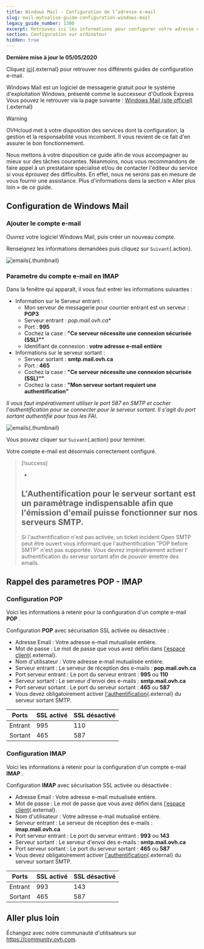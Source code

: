 ```yaml
---
title: Windows Mail - Configuration de l’adresse e-mail
slug: mail-mutualise-guide-configuration-windows-mail
legacy_guide_number: 1300
excerpt: Retrouvez ici les informations pour configurer votre adresse e-mail sur Windows Mail
section: Configuration sur ordinateur
hidden: true
---
```


**Dernière mise à jour le 05/05/2020**

Cliquez [ici](http://www.ovh.com/ca/fr/hebergement-web/faq){.external} pour retrouver nos différents guides de configuration e-mail.

Windows Mail est un logiciel de messagerie gratuit pour le système d'exploitation Windows, présenté comme le successeur d'Outlook Express Vous pouvez le retrouver via la page suivante : [Windows Mail (site officiel)](http://windows.microsoft.com/fr-fr/hotmail/home){.external}


> [!warning]
>
> OVHcloud met à votre disposition des services dont la configuration, la gestion et la responsabilité vous incombent. Il vous revient de ce fait d'en assurer le bon fonctionnement.
> 
> Nous mettons à votre disposition ce guide afin de vous accompagner au mieux sur des tâches courantes. Néanmoins, nous vous recommandons de faire appel à un prestataire spécialisé et/ou de contacter l'éditeur du service si vous éprouvez des difficultés. En effet, nous ne serons pas en mesure de vous fournir une assistance. Plus d'informations dans la section « Aller plus loin » de ce guide.
> 

## Configuration de Windows Mail

### Ajouter le compte e-mail
Ouvrez votre logiciel Windows Mail, puis créer un nouveau compte.

Renseignez les informations demandées puis cliquez sur `Suivant`{.action}.


![emails](images/1268.png){.thumbnail}


### Parametre du compte e-mail en IMAP
Dans la fenêtre qui apparaît, il vous faut entrer les informations suivantes :

- Information sur le Serveur entrant :
    - Mon serveur de messagerie pour courrier entrant est un serveur :  **POP3**
    - Serveur entrant : *pop.mail.ovh.ca**
    - Port : **995**
    - Cochez la case : **"Ce serveur nécessite une connexion sécurisée (SSL)""**
    - Identifiant de connexion : **votre adresse e-mail entière**
- Informations sur le serveur sortant :
    - Serveur sortant : **smtp.mail.ovh.ca**
    - Port : **465**
    - Cochez la case : **"Ce serveur nécessite une connexion sécurisée (SSL)""**
    - Cochez la case : **"Mon serveur sortant requiert une authentification"**

*Il vous faut impérativement utiliser le port 587 en SMTP et cocher l'authentification pour se connecter pour le serveur sortant.* *Il s'agit du port sortant authentifié pour tous les FAI.*


![emails](images/1269.png){.thumbnail}

Vous pouvez cliquer sur `Suivant`{.action} pour terminer.

Votre compte e-mail est désormais correctement configuré.



> [!success]
>
> - 
> L'Authentification pour le serveur sortant est un paramétrage
> indispensable afin que l'émission d'email puisse fonctionner sur nos
> serveurs SMTP.
> - 
> Si l'authentification n'est pas activée, un ticket incident Open SMTP
> peut être ouvert vous informant que l'authentification "POP before
> SMTP" n'est pas supportée. Vous devrez impérativement activer l'
> authentification du serveur sortant afin de pouvoir émettre des
> emails.
> 
> 


## Rappel des parametres POP - IMAP

### Configuration POP
Voici les informations à retenir pour la configuration d'un compte e-mail **POP** .

Configuration  **POP**  avec sécurisation SSL activée ou désactivée :

- Adresse Email : Votre adresse e-mail mutualisée entière.
- Mot de passe : Le mot de passe que vous avez défini dans [l'espace client](https://ca.ovh.com/auth/?action=gotomanager){.external}.
- Nom d'utilisateur : Votre adresse e-mail mutualisée entière.
- Serveur entrant : Le serveur de réception des e-mails :  **pop.mail.ovh.ca**
- Port serveur entrant : Le port du serveur entrant :  **995**  ou  **110**
- Serveur sortant : Le serveur d'envoi des e-mails :  **smtp.mail.ovh.ca**
- Port serveur sortant : Le port du serveur sortant :  **465**  ou  **587**
- Vous devez obligatoirement activer [l'authentification](#configuration_de_windows_mail_partie_2_parametre_du_compte_e-mail){.external} du serveur sortant SMTP.

|Ports|SSL activé|SSL désactivé|
|---|---|---|
|Entrant|995|110|
|Sortant|465|587|


### Configuration IMAP
Voici les informations à retenir pour la configuration d'un compte e-mail **IMAP** .

Configuration  **IMAP**  avec sécurisation SSL activée ou désactivée :

- Adresse Email : Votre adresse e-mail mutualisée entière.
- Mot de passe : Le mot de passe que vous avez défini dans [l'espace client](https://ca.ovh.com/auth/?action=gotomanager){.external}.
- Nom d'utilisateur : Votre adresse e-mail mutualisé entière.
- Serveur entrant : Le serveur de réception des e-mails :  **imap.mail.ovh.ca**
- Port serveur entrant : Le port du serveur entrant :  **993**  ou  **143**
- Serveur sortant : Le serveur d'envoi des e-mails :  **smtp.mail.ovh.ca**
- Port serveur sortant : Le port du serveur sortant :  **465**  ou  **587**
- Vous devez obligatoirement activer [l'authentification](#configuration_de_windows_mail_partie_2_parametre_du_compte_e-mail){.external} du serveur sortant SMTP.

|Ports|SSL activé|SSL désactivé|
|---|---|---|
|Entrant|993|143|
|Sortant|465|587|

## Aller plus loin

Échangez avec notre communauté d'utilisateurs sur <https://community.ovh.com>.
